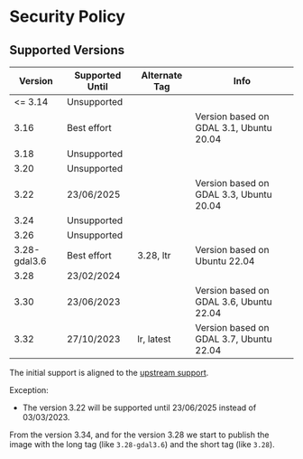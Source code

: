 # Security Policy

## Supported Versions

| Version      | Supported Until | Alternate Tag | Info                                    |
| ------------ | --------------- | ------------- | --------------------------------------- |
| <= 3.14      | Unsupported     |               |                                         |
| 3.16         | Best effort     |               | Version based on GDAL 3.1, Ubuntu 20.04 |
| 3.18         | Unsupported     |               |                                         |
| 3.20         | Unsupported     |               |                                         |
| 3.22         | 23/06/2025      |               | Version based on GDAL 3.3, Ubuntu 20.04 |
| 3.24         | Unsupported     |               |                                         |
| 3.26         | Unsupported     |               |                                         |
| 3.28-gdal3.6 | Best effort     | 3.28, ltr     | Version based on Ubuntu 22.04           |
| 3.28         | 23/02/2024      |               |                                         |
| 3.30         | 23/06/2023      |               | Version based on GDAL 3.6, Ubuntu 22.04 |
| 3.32         | 27/10/2023      | lr, latest    | Version based on GDAL 3.7, Ubuntu 22.04 |

The initial support is aligned to the [upstream support](https://www.qgis.org/en/site/getinvolved/development/roadmap.html#release-schedule).

Exception:

- The version 3.22 will be supported until 23/06/2025 instead of 03/03/2023.

From the version 3.34, and for the version 3.28 we start to publish the image with the long tag (like `3.28-gdal3.6`) and the short tag (like `3.28`).
